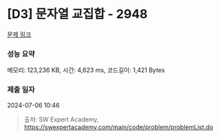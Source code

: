# [D3] 문자열 교집합 - 2948 

[문제 링크](https://swexpertacademy.com/main/code/problem/problemDetail.do?contestProbId=AV-Un3G64SUDFAXr) 

### 성능 요약

메모리: 123,236 KB, 시간: 4,623 ms, 코드길이: 1,421 Bytes

### 제출 일자

2024-07-06 10:46



> 출처: SW Expert Academy, https://swexpertacademy.com/main/code/problem/problemList.do
